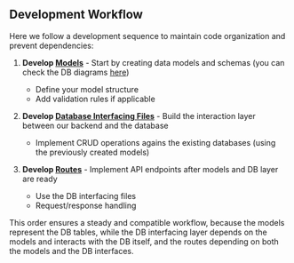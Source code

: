 ## Development Workflow

Here we follow a development sequence to maintain code organization and prevent dependencies:

1. **Develop [Models](src/models)** - Start by creating data models and schemas (you can check the DB diagrams [here](docs/))
    - Define your model structure
    - Add validation rules if applicable

2. **Develop [Database Interfacing Files](src/db)** - Build the interaction layer between our backend and the database
    - Implement CRUD operations agains the existing databases (using the previously created models)
   
3. **Develop [Routes](src/routes)** - Implement API endpoints after models and DB layer are ready
    - Use the DB interfacing files
    - Request/response handling
   
This order ensures a steady and compatible workflow, because the models represent the DB tables, while the DB interfacing
 layer depends on the models and interacts with the DB itself, and the routes depending on both the models and the DB interfaces.
